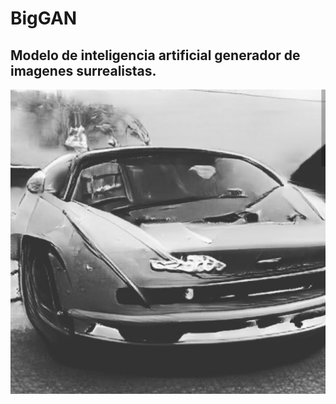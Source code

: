 # BigGAN
Modelo de inteligencia artificial generador de imagenes surrealistas.
----------------------------------------------------------------------
![Screenshot](102402240_792542671277504_3776898715140080524_n.jpg)
